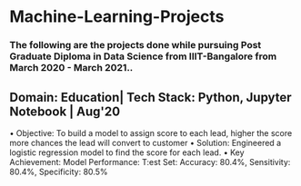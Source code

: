# Machine-Learning-Projects
### The following are the projects done while pursuing Post Graduate Diploma in Data Science  from IIIT-Bangalore from March 2020 - March 2021..

## Domain: Education| Tech Stack: Python, Jupyter Notebook | Aug'20
• Objective: To build a model to assign score to each lead, higher the score more chances the lead will convert to customer
• Solution: Engineered a logistic regression model to find the score for each lead.
• Key Achievement: Model Performance: T:est Set: Accuracy: 80.4%, Sensitivity: 80.4%, Specificity: 80.5%
